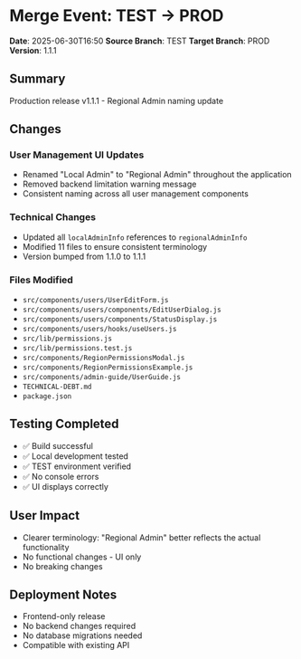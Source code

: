 # Merge Event: TEST → PROD
**Date**: 2025-06-30T16:50
**Source Branch**: TEST
**Target Branch**: PROD
**Version**: 1.1.1

## Summary
Production release v1.1.1 - Regional Admin naming update

## Changes

### User Management UI Updates
- Renamed "Local Admin" to "Regional Admin" throughout the application
- Removed backend limitation warning message
- Consistent naming across all user management components

### Technical Changes
- Updated all `localAdminInfo` references to `regionalAdminInfo`
- Modified 11 files to ensure consistent terminology
- Version bumped from 1.1.0 to 1.1.1

### Files Modified
- `src/components/users/UserEditForm.js`
- `src/components/users/components/EditUserDialog.js`
- `src/components/users/components/StatusDisplay.js`
- `src/components/users/hooks/useUsers.js`
- `src/lib/permissions.js`
- `src/lib/permissions.test.js`
- `src/components/RegionPermissionsModal.js`
- `src/components/RegionPermissionsExample.js`
- `src/components/admin-guide/UserGuide.js`
- `TECHNICAL-DEBT.md`
- `package.json`

## Testing Completed
- ✅ Build successful
- ✅ Local development tested
- ✅ TEST environment verified
- ✅ No console errors
- ✅ UI displays correctly

## User Impact
- Clearer terminology: "Regional Admin" better reflects the actual functionality
- No functional changes - UI only
- No breaking changes

## Deployment Notes
- Frontend-only release
- No backend changes required
- No database migrations needed
- Compatible with existing API